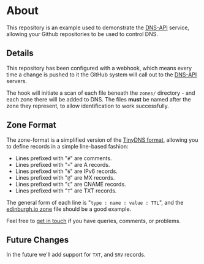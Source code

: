 
About
=====

This repository is an example used to demonstrate the [DNS-API](http://dns-api.com/) service, allowing your Github repositories to be used to control DNS.


Details
-------

This repository has been configured with a webhook, which means every time a change is pushed to it the GitHub system will call out to the [DNS-API](http://dns-api.com/) servers.

The hook will initiate a scan of each file beneath the `zones/` directory - and each zone there will be added to DNS.  The files __must__ be named after the zone they represent, to allow identification to work successfully.


Zone Format
-----------

The zone-format is a simplified version of the [TinyDNS  format](http://cr.yp.to/djbdns/tinydns-data.html), allowing you to define records in a simple line-based fashion:


* Lines prefixed with "`#`" are comments.
* Lines prefixed with "`+`" are A records.
* Lines prefixed with "`6`" are IPv6 records.
* Lines prefixed with "`@`" are MX records.
* Lines prefixed with "`C`" are CNAME records.
* Lines prefixed with "`T`" are TXT records.

The general form of each line is "`type : name : value : TTL`", and the [edinburgh.io zone](zones/edinburgh.io) file should be a good example.

Feel free to [get in touch](http://dns-api.com/docs/help) if you have queries, comments, or problems.



Future Changes
--------------

In the future we'll add support for `TXT`, and `SRV` records.
